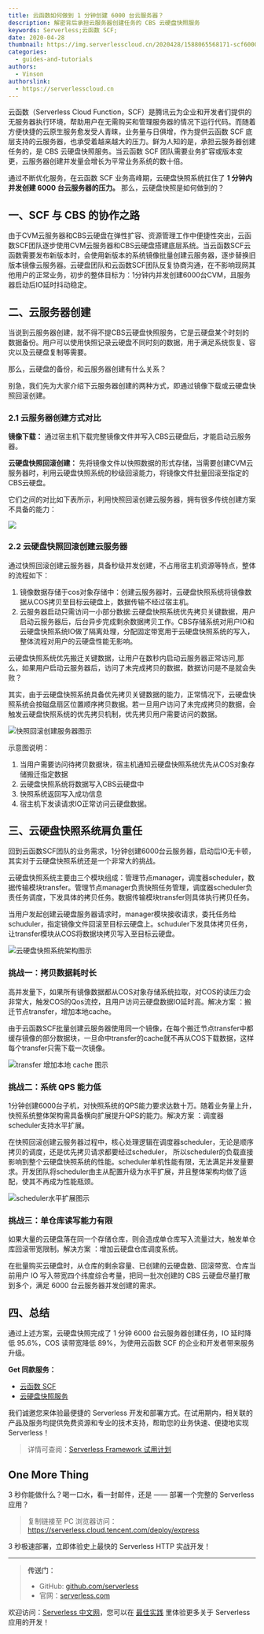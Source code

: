 ```yaml
---
title: 云函数如何做到 1 分钟创建 6000 台云服务器？
description: 解密背后承担云服务器创建任务的 CBS 云硬盘快照服务
keywords: Serverless;云函数 SCF;
date: 2020-04-28
thumbnail: https://img.serverlesscloud.cn/2020428/1588065568171-scf6000s.jpg
categories: 
  - guides-and-tutorials
authors: 
  - Vinson
authorslink: 
  - https://serverlesscloud.cn
---
```


云函数（Serverless Cloud Function，SCF）是腾讯云为企业和开发者们提供的无服务器执行环境，帮助用户在无需购买和管理服务器的情况下运行代码。而随着方便快捷的云原生服务愈发受人青睐，业务量与日俱增，作为提供云函数 SCF 底层支持的云服务器，也承受着越来越大的压力。鲜为人知的是，承担云服务器创建任务的，是 CBS 云硬盘快照服务。当云函数 SCF 团队需要业务扩容或版本变更，云服务器创建并发量会增长为平常业务系统的数十倍。


通过不断优化服务，在云函数 SCF 业务高峰期，云硬盘快照系统扛住了 **1 分钟内并发创建 6000 台云服务器的压力。** 那么，云硬盘快照是如何做到的？

## 一、SCF 与 CBS 的协作之路

由于CVM云服务器和CBS云硬盘在弹性扩容、资源管理工作中便捷性突出，云函数SCF团队逐步使用CVM云服务器和CBS云硬盘搭建底层系统。当云函数SCF云函数需要发布新版本时，会使用新版本的系统镜像批量创建云服务器，逐步替换旧版本镜像云服务器。云硬盘团队和云函数SCF团队反复协商沟通，在不影响现网其他用户的正常业务，初步的整体目标为：1分钟内并发创建6000台CVM，且服务器启动后IO延时抖动稳定。

## 二、云服务器创建

当说到云服务器创建，就不得不提CBS云硬盘快照服务，它是云硬盘某个时刻的数据备份。用户可以使用快照记录云硬盘不同时刻的数据，用于满足系统恢复、容灾以及云硬盘复制等需要。

那么，云硬盘的备份，和云服务器创建有什么关系？

别急，我们先为大家介绍下云服务器创建的两种方式，即通过镜像下载或云硬盘快照回滚创建。

### 2.1 云服务器创建方式对比

**镜像下载：** 通过宿主机下载完整镜像文件并写入CBS云硬盘后，才能启动云服务器。

**云硬盘快照回滚创建：** 先将镜像文件以快照数据的形式存储，当需要创建CVM云服务器时，利用云硬盘快照系统的秒级回滚能力，将镜像文件批量回滚至指定的CBS云硬盘。

它们之间的对比如下表所示，利用快照回滚创建云服务器，拥有很多传统创建方案不具备的能力：

![](https://img.serverlesscloud.cn/2020428/1588064955063-IMG_0631.PNG)

### 2.2 云硬盘快照回滚创建云服务器

通过快照回滚创建云服务器，具备秒级并发创建，不占用宿主机资源等特点，整体的流程如下： 

1. 镜像数据存储于cos对象存储中：创建云服务器时，云硬盘快照系统将镜像数据从COS拷贝至目标云硬盘上，数据传输不经过宿主机。
2. 云服务器启动只需访问一小部分数据:云硬盘快照系统优先拷贝关键数据，用户启动云服务器后，后台异步完成剩余数据拷贝工作。CBS存储系统对用户IO和云硬盘快照系统IO做了隔离处理，分配固定带宽用于云硬盘快照系统的写入，整体流程对用户的云硬盘性能无影响。 


云硬盘快照系统优先搬迁关键数据，让用户在数秒内启动云服务器正常访问,那么，如果用户启动云服务器后，访问了未完成拷贝的数据，数据访问是不是就会失败？ 

其实，由于云硬盘快照系统具备优先拷贝关键数据的能力，正常情况下，云硬盘快照系统会按磁盘扇区位置顺序拷贝数据。若一旦用户访问了未完成拷贝的数据，会触发云硬盘快照系统的优先拷贝机制，优先拷贝用户需要访问的数据。

![快照回滚创建服务器图示](https://img.serverlesscloud.cn/2020428/1588064953562-IMG_0631.PNG)


示意图说明：
1. 当用户需要访问待拷贝数据块，宿主机通知云硬盘快照系统优先从COS对象存储搬迁指定数据
2. 云硬盘快照系统将数据写入CBS云硬盘中
3. 快照系统返回写入成功信息
4. 宿主机下发读请求IO正常访问云硬盘数据。

## 三、云硬盘快照系统肩负重任

回到云函数SCF团队的业务需求，1分钟创建6000台云服务器，启动后IO无卡顿，其实对于云硬盘快照系统还是一个非常大的挑战。

云硬盘快照系统主要由三个模块组成：管理节点manager，调度器scheduler，数据传输模块transfer。管理节点manager负责快照任务管理，调度器scheduler负责任务调度，下发具体的拷贝任务。数据传输模块transfer则具体执行拷贝任务。

当用户发起创建云硬盘服务器请求时，manager模块接收请求，委托任务给schuduler，指定镜像文件回滚至目标云硬盘上。schuduler下发具体拷贝任务，让transfer模块从COS将数据块拷贝写入至目标云硬盘。

![云硬盘快照系统架构图示](https://img.serverlesscloud.cn/2020428/1588064952877-IMG_0631.PNG)


### 挑战一：拷贝数据耗时长

高并发量下，如果所有镜像数据都从COS对象存储系统拉取，对COS的读压力会非常大，触发COS的Qos流控，且用户访问云硬盘数据IO延时高。解决方案 ：搬迁节点transfer，增加本地cache。

由于云函数SCF批量创建云服务器使用同一个镜像，在每个搬迁节点transfer中都缓存镜像的部分数据块，一旦命中transfer的cache就不再从COS下载数据，这样每个transfer只需下载一次镜像。

![transfer 增加本地 cache 图示](https://img.serverlesscloud.cn/2020428/1588064952853-IMG_0631.PNG)

### 挑战二：系统 QPS 能力低

1分钟创建6000台子机，对快照系统的QPS能力要求达数十万。随着业务量上升，快照系统整体架构需具备横向扩展提升QPS的能力。解决方案 ：调度器scheduler支持水平扩展。


在快照回滚创建云服务器过程中，核心处理逻辑在调度器scheduler，无论是顺序拷贝的调度，还是优先拷贝请求都要经过scheduler， 所以scheduler的负载直接影响到整个云硬盘快照系统的性能。scheduler单机性能有限，无法满足并发量要求。开发团队将scheduler由主从配置升级为水平扩展，并且整体架构均做了适配，使其不再成为性能瓶颈。


![scheduler水平扩展图示](https://img.serverlesscloud.cn/2020428/1588064951709-IMG_0631.PNG)


### 挑战三：单仓库读写能力有限

如果大量的云硬盘落在同一个存储仓库，则会造成单仓库写入流量过大，触发单仓库回滚带宽限制。解决方案 ：增加云硬盘仓库调度系统。


在批量购买云硬盘时，从仓库的剩余容量、已创建的云硬盘数、回滚带宽、仓库当前用户 IO 写入带宽四个纬度综合考量，把同一批次创建的 CBS 云硬盘尽量打散到多个，满足 6000 台云服务器并发创建的需求。

## 四、总结

通过上述方案，云硬盘快照完成了 1 分钟 6000 台云服务器创建任务，IO 延时降低 95.6%，COS 读带宽降低 89%，为使用云函数 SCF 的企业和开发者带来服务升级。

**Get 同款服务：**

- [云函数 SCF](https://cloud.tencent.com/product/scf)
- [云硬盘快照服务](https://cloud.tencent.com/document/product/362/5754)

我们诚邀您来体验最便捷的 Serverless 开发和部署方式。在试用期内，相关联的产品及服务均提供免费资源和专业的技术支持，帮助您的业务快速、便捷地实现 Serverless！

> 详情可查阅：[Serverless Framework 试用计划](https://cloud.tencent.com/document/product/1154/38792)

## One More Thing
<div id='scf-deploy-iframe-or-md'><div><p>3 秒你能做什么？喝一口水，看一封邮件，还是 —— 部署一个完整的 Serverless 应用？</p><blockquote><p>复制链接至 PC 浏览器访问：<a href="https://serverless.cloud.tencent.com/deploy/express">https://serverless.cloud.tencent.com/deploy/express</a></p></blockquote><p>3 秒极速部署，立即体验史上最快的 Serverless HTTP 实战开发！</p></div></div>

---

> **传送门：**
> - GitHub: [github.com/serverless](https://github.com/serverless/serverless/blob/master/README_CN.md) 
> - 官网：[serverless.com](https://serverless.com/)

欢迎访问：[Serverless 中文网](https://serverlesscloud.cn/)，您可以在 [最佳实践](https://serverlesscloud.cn/best-practice) 里体验更多关于 Serverless 应用的开发！


